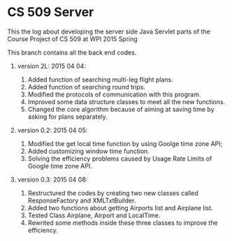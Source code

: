 # CS 509 Server

This the log about developing the server side Java Servlet parts of the Course Project of CS 509 at WPI 2015 Spring

This branch contains all the back end codes. 


1. version 2L: 2015 04 04:

	1. Added function of searching multi-leg flight plans.
	2. Added function of searching round trips.
	3. Modified the protocols of communication with this program.
	4. Improved some data structure classes to meet all the new functions.
	5. Changed the core algorithm because of aiming at saving time by asking for plans separately.
	
2. version 0.2: 2015 04 05:
	1. Modified the get local time function by using Goolge time zone API;
	2. Added customizing window time function.
	3. Solving the efficiency problems caused by Usage Rate Limits of Google time zone API.
		
3. version 0.3: 2015 04 08:
	1. Restructured the codes by creating two new classes called ResponseFactory and XMLTxtBuilder.
	2. Added two functions about getting Airports list and Airplane list.
	3. Tested Class Airplane, Airport and LocalTime. 
	4. Rewrited some methods inside these three classes to improve the efficiency.
